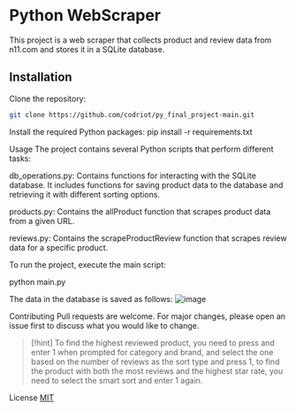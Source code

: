 # Python WebScraper

This project is a web scraper that collects product and review data from n11.com and stores it in a SQLite database.

## Installation

Clone the repository:

```bash
git clone https://github.com/codriot/py_final_project-main.git
```
Install the required Python packages:
pip install -r requirements.txt

Usage
The project contains several Python scripts that perform different tasks:

db_operations.py: Contains functions for interacting with the SQLite database. It includes functions for saving product data to the database and retrieving it with different sorting options.

products.py: Contains the allProduct function that scrapes product data from a given URL.

reviews.py: Contains the scrapeProductReview function that scrapes review data for a specific product.

To run the project, execute the main script: 

python main.py

The data in the database is saved as follows:
![image](https://github.com/codriot/py_final_project-main/assets/146637002/7416bc48-5ef1-4050-ad2e-fb3ed8d8d84b)



Contributing
Pull requests are welcome. For major changes, please open an issue first to discuss what you would like to change.


> [!hint]
>To find the highest reviewed product, you need to press and enter 1 when prompted for category and brand, and select the one based on the number of reviews as the sort type and press 1, to find the product with both the most reviews and the highest star rate, you need to select the smart sort and enter 1 again. 


License
[MIT](https://choosealicense.com/licenses/mit/)
